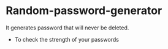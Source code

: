 # Random-password-generator

It generates password that will never be deleted.
-    To check the strength of your passwords
